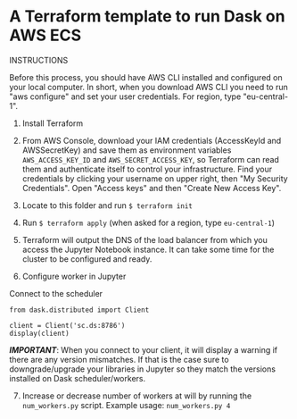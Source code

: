 # A Terraform template to run Dask on AWS ECS

INSTRUCTIONS

Before this process, you should have AWS CLI installed and configured on your local computer. In short, when you download AWS CLI
you need to run "aws configure" and set your user credentials. For region, type "eu-central-1".


1. Install Terraform
2. From AWS Console, download your IAM credentials (AccessKeyId and AWSSecretKey) and save them as environment variables `AWS_ACCESS_KEY_ID` and `AWS_SECRET_ACCESS_KEY`, so Terraform can read them and authenticate itself to control your infrastructure.
Find your credentials by clicking your username on upper right, then "My Security Credentials". Open "Access keys" and then "Create New Access Key".
3. Locate to this folder and run ```$ terraform init```
4. Run ```$ terraform apply``` (when asked for a region, type `eu-central-1`)
5. Terraform will output the DNS of the load balancer from which you access the Jupyter Notebook instance. It can take some time for the cluster to be configured and ready.


6. Configure worker in Jupyter

Connect to the scheduler

```
from dask.distributed import Client

client = Client('sc.ds:8786')
display(client)
```


***IMPORTANT***: When you connect to your client, it will display a warning if there are any version mismatches.
If that is the case sure to downgrade/upgrade your libraries in Jupyter so they match the versions installed
on Dask scheduler/workers.




7. Increase or decrease number of workers at will by running the `num_workers.py` script. Example usage:
`num_workers.py 4`






